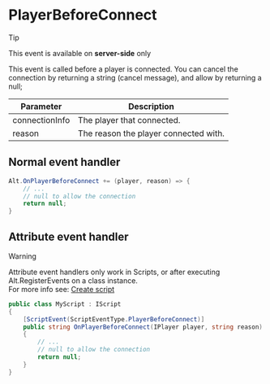 # PlayerBeforeConnect

> [!TIP]
> This event is available on **server-side** only<br>

This event is called before a player is connected.
You can cancel the connection by returning a string (cancel message), and allow by returning a null;

| Parameter      | Description                                         |
| -------------- | --------------------------------------------------- |
| connectionInfo | The player that connected.                          |
| reason         | The reason the player connected with.               |

## Normal event handler

```csharp
Alt.OnPlayerBeforeConnect += (player, reason) => {
    // ...
    // null to allow the connection
    return null;
}
```

## Attribute event handler

> [!WARNING]
> Attribute event handlers only work in Scripts, or after executing Alt.RegisterEvents on a class instance.<br>
> For more info see: [Create script](../../getting-started/create-script.md)

```csharp
public class MyScript : IScript
{
    [ScriptEvent(ScriptEventType.PlayerBeforeConnect)]
    public string OnPlayerBeforeConnect(IPlayer player, string reason)
    {
        // ...
        // null to allow the connection
        return null;
    }
}
```

